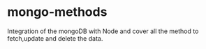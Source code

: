 # mongo-methods
Integration of the mongoDB with Node and cover all the method to fetch,update and delete the data.
